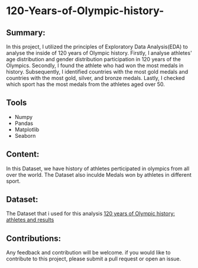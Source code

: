 # 120-Years-of-Olympic-history-

## Summary:

In this project, I utilized the principles of Exploratory Data Analysis(EDA) to analyse the inside of 120 years of Olympic history. Firstly, I analyse athletes' age distribution and gender distribution participation in 120 years of the Olympics. Secondly, I found the athlete who had won the most medals in history. Subsequently, I identified countries with the most gold medals and countries with the most gold, silver, and bronze medals. Lastly, I checked which sport has the most medals from the athletes aged over 50.

## Tools

- Numpy
- Pandas
- Matplotlib
- Seaborn

## Content:

In this Dataset, we have history of athletes perticipated in olympics from all over the world. The Dataset also inculde Medals won by athletes in different sport.

## Dataset:

The Dataset that i used for this analysis [120 years of Olympic history: athletes and results](https://www.kaggle.com/datasets/heesoo37/120-years-of-olympic-history-athletes-and-results)

## Contributions:

Any feedback and contribution will be welcome. if you would like to contribute to this project, please submit a pull request or open an issue.
